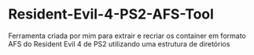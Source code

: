 # Resident-Evil-4-PS2-AFS-Tool
Ferramenta criada por mim para extrair e recriar os container em formato AFS do Resident Evil 4 de PS2 utilizando uma estrutura de diretórios
